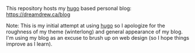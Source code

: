 This repository hosts my [hugo][] based personal blog: https://dreamdrew.ca/blog

Note: This is my initial attempt at using [hugo][] so I apologize for the roughness of
my theme (winterlong) and general appearance of my blog. I'm using my blog as an excuse to brush
up on web design (so I hope things improve as I learn).

[hugo]: https://gohugo.io

